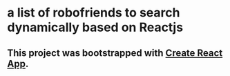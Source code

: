 # a list of robofriends to search dynamically based on Reactjs

## This project was bootstrapped with [Create React App](https://github.com/facebook/create-react-app).
